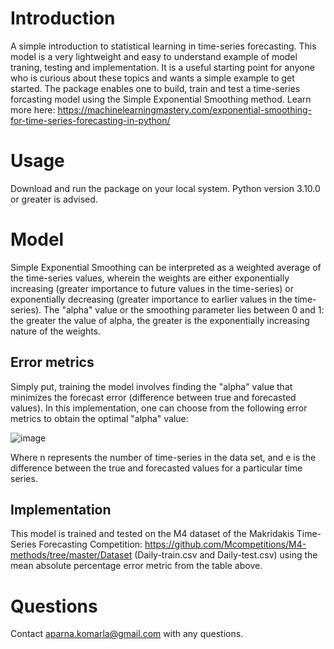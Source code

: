 # Introduction
 A simple introduction to statistical learning in time-series forecasting. This model is a very lightweight and easy to understand example of model traning, testing and implementation. It is a useful starting point for anyone who is curious about these topics and wants a simple example to get started. The package enables one to build, train and test a time-series forcasting model using the Simple Exponential Smoothing method. Learn more here: https://machinelearningmastery.com/exponential-smoothing-for-time-series-forecasting-in-python/ 

# Usage 
Download and run the package on your local system. Python version 3.10.0 or greater is advised.

# Model 
Simple Exponential Smoothing can be interpreted as a weighted average of the time-series values, wherein the weights are either exponentially increasing (greater importance to future values in the time-series) or exponentially decreasing (greater importance to earlier values in the time-series). The "alpha" value or the smoothing parameter lies between 0 and 1: the greater the value of alpha, the greater is the exponentially increasing nature of the weights.

## Error metrics 
Simply put, training the model involves finding the "alpha" value that minimizes the forecast error (difference between true and forecasted values). In this implementation, one can choose from the following error metrics to obtain the optimal "alpha" value: 

![image](https://github.com/akomarla/ExpSmoothing/assets/124313756/15ee78b6-024c-4f49-b730-2d40dba3fb46)

Where n represents the number of time-series in the data set, and e is the difference between the true and forecasted values for a particular time series. 

## Implementation 
This model is trained and tested on the M4 dataset of the Makridakis Time-Series Forecasting Competition: https://github.com/Mcompetitions/M4-methods/tree/master/Dataset (Daily-train.csv and Daily-test.csv) using the mean absolute percentage error metric from the table above. 

# Questions
Contact aparna.komarla@gmail.com with any questions.

